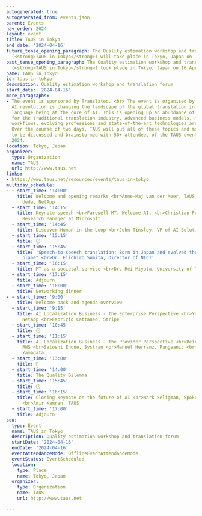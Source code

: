 ```yaml
---
autogenerated: true
autogenerated_from: events.json
parent: Events
nav_order: 2024
layout: event
title: TAUS in Tokyo
end_date: '2024-04-16'
future_tense_opening_paragraph: The Quality estimation workshop and translation forum
  (<strong>TAUS in Tokyo</strong>) will take place in Tokyo, Japan on 16 April, 2024.
past_tense_opening_paragraph: The Quality estimation workshop and translation forum
  (<strong>TAUS in Tokyo</strong>) took place in Tokyo, Japan on 16 April, 2024.
name: TAUS in Tokyo
id: taus-in-tokyo
description: Quality estimation workshop and translation forum
start_date: '2024-04-16'
more_paragraphs:
- The event is sponsored by Translated. <br> The event is organised by TAUS. <br>The
  AI revolution is changing the landscape of the global translation industry with
  language being at the core of AI. This is opening up an abundance of opportunities
  for the traditional translation industry. Advanced business models, more efficient
  workflows, evolving professions and state-of-the-art technologies are developing.
  Over the course of two days, TAUS will put all of these topics and more on the table,
  to be discussed and brainstormed with 50+ attendees of the TAUS events in Tokyo
  2024.
location: Tokyo, Japan
organizer:
  type: Organization
  name: TAUS
  url: http://www.taus.net
links:
- https://www.taus.net/resources/events/taus-in-tokyo
multiday_schedule:
- - start_time: '14:00'
    title: Welcome and opening remarks <br>Anne-Maj van der Meer, TAUS <br>Yukako
      Ueda, NetApp
  - start_time: '14:15'
    title: Keynote speech <br>Farewell MT. Welcome AI. <br>Christian Federmann, Principal
      Research Manager at Microsoft
  - start_time: '14:45'
    title: Discover Human-in-the-Loop <br>John Tinsley, VP of AI Solutions at Translated
  - start_time: '15:15'
    title: 🕑
  - start_time: '15:45'
    title: 'Speech-to-speech translation: Born in Japan and evolved throughout the
      planet <br>Dr. Eiichiro Sumita, Director of NICT'
  - start_time: '16:15'
    title: MT as a societal service <br>Dr. Rei Miyata, University of Tokyo
  - start_time: '17:15'
    title: Adjourn
  - start_time: '18:00'
    title: Networking dinner
- - start_time: '9:00'
    title: Welcome back and agenda overview
  - start_time: '9:15'
    title: AI Localization Business - the Enterprise Perspective <br>Yukako Ueda,
      NetApp <br>Fabrizio Cattaneo, Stripe
  - start_time: '10:45'
    title: 🕑
  - start_time: '11:15'
    title: AI Localization Business - the Provider Perspective <br>Beibei Shimada-He,
      RWS <br>Satoshi Enoue, Systran <br>Manuel Herranz, Pangeanic <br>Isago Nagata,
      Yamagata
  - start_time: '13:00'
    title: 🍴
  - start_time: '14:00'
    title: The Quality Dilemma
  - start_time: '15:45'
    title: 🕑
  - start_time: '16:15'
    title: Closing keynote on the future of AI <br>Mark Seligman, Spoken Translation
      <br>Amir Kamran, TAUS
  - start_time: '17:00'
    title: Adjourn
seo:
  type: Event
  name: TAUS in Tokyo
  description: Quality estimation workshop and translation forum
  startDate: '2024-04-16'
  endDate: '2024-04-16'
  eventAttendanceMode: OfflineEventAttendanceMode
  eventStatus: EventScheduled
  location:
    type: Place
    name: Tokyo, Japan
  organizer:
    type: Organization
    name: TAUS
    url: http://www.taus.net

---
```


